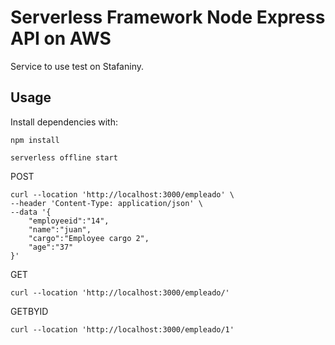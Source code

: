 # Serverless Framework Node Express API on AWS

Service to use test on Stafaniny.



## Usage

Install dependencies with:

```
npm install
```
```
serverless offline start
```
POST
```
curl --location 'http://localhost:3000/empleado' \
--header 'Content-Type: application/json' \
--data '{
    "employeeid":"14",
    "name":"juan",
    "cargo":"Employee cargo 2",
    "age":"37"
}'
```
GET
```
curl --location 'http://localhost:3000/empleado/'
```
GETBYID
```
curl --location 'http://localhost:3000/empleado/1'
```